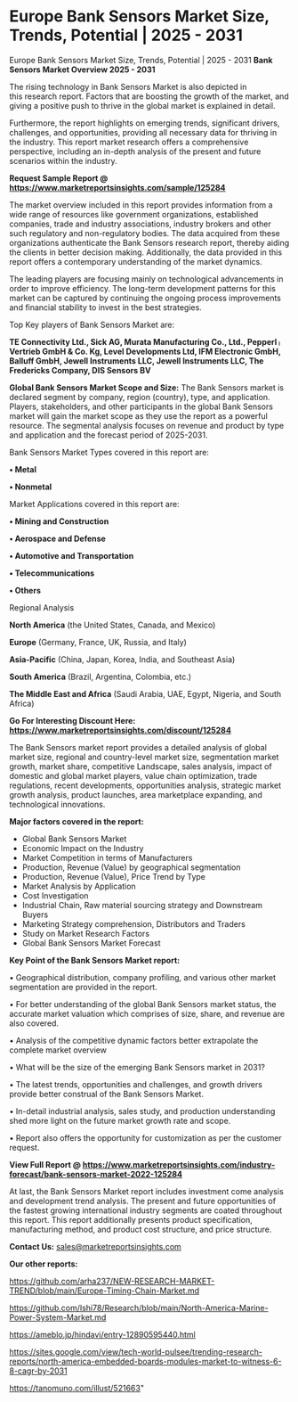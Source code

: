 # Europe Bank Sensors Market Size, Trends, Potential | 2025 - 2031
Europe Bank Sensors Market Size, Trends, Potential | 2025 - 2031
<Strong> Bank Sensors Market Overview 2025 - 2031</strong>

The rising technology in Bank Sensors Market is also depicted in this research report. Factors that are boosting the growth of the market, and giving a positive push to thrive in the global market is explained in detail.

Furthermore, the report highlights on emerging trends, significant drivers, challenges, and opportunities, providing all necessary data for thriving in the industry. This report market research offers a comprehensive perspective, including an in-depth analysis of the present and future scenarios within the industry.

<strong>Request Sample Report @ <a href=https://www.marketreportsinsights.com/sample/125284>https://www.marketreportsinsights.com/sample/125284</a></strong>

The market overview included in this report provides information from a wide range of resources like government organizations, established companies, trade and industry associations, industry brokers and other such regulatory and non-regulatory bodies. The data acquired from these organizations authenticate the Bank Sensors research report, thereby aiding the clients in better decision making. Additionally, the data provided in this report offers a contemporary understanding of the market dynamics.

The leading players are focusing mainly on technological advancements in order to improve efficiency. The long-term development patterns for this market can be captured by continuing the ongoing process improvements and financial stability to invest in the best strategies.

Top Key players of Bank Sensors Market are:

<strong>TE Connectivity Ltd., Sick AG, Murata Manufacturing Co., Ltd., Pepperlᛧ Vertrieb GmbH & Co. Kg, Level Developments Ltd, IFM Electronic GmbH, Balluff GmbH, Jewell Instruments LLC, Jewell Instruments LLC, The Fredericks Company, DIS Sensors BV</strong>

<strong><b>Global Bank Sensors Market Scope and Size:</b></strong>
The Bank Sensors market is declared segment by company, region (country), type, and application. Players, stakeholders, and other participants in the global Bank Sensors market will gain the market scope as they use the report as a powerful resource. The segmental analysis focuses on revenue and product by type and application and the forecast period of 2025-2031.

Bank Sensors Market Types covered in this report are:

<strong>• Metal

• Nonmetal</strong>

Market Applications covered in this report are:

<strong>• Mining and Construction

• Aerospace and Defense

• Automotive and Transportation

• Telecommunications

• Others</strong> 

Regional Analysis

<strong>North America</strong> (the United States, Canada, and Mexico)

<strong>Europe</strong> (Germany, France, UK, Russia, and Italy)

<strong>Asia-Pacific</strong> (China, Japan, Korea, India, and Southeast Asia)

<strong>South America</strong> (Brazil, Argentina, Colombia, etc.)

<strong>The Middle East and Africa</strong> (Saudi Arabia, UAE, Egypt, Nigeria, and South Africa)

<strong>Go For Interesting Discount Here: <a href=https://www.marketreportsinsights.com/discount/125284>https://www.marketreportsinsights.com/discount/125284</a></strong>

The Bank Sensors market report provides a detailed analysis of global market size, regional and country-level market size, segmentation market growth, market share, competitive Landscape, sales analysis, impact of domestic and global market players, value chain optimization, trade regulations, recent developments, opportunities analysis, strategic market growth analysis, product launches, area marketplace expanding, and technological innovations.

<strong><b>Major factors covered in the report:</b></strong>
<ul>
  <li>Global Bank Sensors Market </li>
  <li>Economic Impact on the Industry</li>
  <li>Market Competition in terms of Manufacturers</li>
  <li>Production, Revenue (Value) by geographical segmentation</li>
  <li>Production, Revenue (Value), Price Trend by Type</li>
  <li>Market Analysis by Application</li>
  <li>Cost Investigation</li>
  <li>Industrial Chain, Raw material sourcing strategy and Downstream Buyers</li>
  <li>Marketing Strategy comprehension, Distributors and Traders</li>
  <li>Study on Market Research Factors</li>
  <li>Global Bank Sensors Market Forecast</li>
</ul>

<strong><b>Key Point of the Bank Sensors Market report:</b></strong>

• Geographical distribution, company profiling, and various other market segmentation are provided in the report.

• For better understanding of the global Bank Sensors market status, the accurate market valuation which comprises of size, share, and revenue are also covered.

• Analysis of the competitive dynamic factors better extrapolate the complete market overview

• What will be the size of the emerging Bank Sensors market in 2031?

• The latest trends, opportunities and challenges, and growth drivers provide better construal of the Bank Sensors Market.

• In-detail industrial analysis, sales study, and production understanding shed more light on the future market growth rate and scope.

• Report also offers the opportunity for customization as per the customer request.

<strong><b>View Full Report @ <a href=https://www.marketreportsinsights.com/industry-forecast/bank-sensors-market-2022-125284>https://www.marketreportsinsights.com/industry-forecast/bank-sensors-market-2022-125284</a></b></strong>


At last, the Bank Sensors Market report includes investment come analysis and development trend analysis. The present and future opportunities of the fastest growing international industry segments are coated throughout this report. This report additionally presents product specification, manufacturing method, and product cost structure, and price structure.

<strong>Contact Us:</strong>
sales@marketreportsinsights.com

<strong>Our other reports:</strong>

<a href=https://github.com/arha237/NEW-RESEARCH-MARKET-TREND/blob/main/Europe-Timing-Chain-Market.md>https://github.com/arha237/NEW-RESEARCH-MARKET-TREND/blob/main/Europe-Timing-Chain-Market.md</a>

<a href=https://github.com/Ishi78/Research/blob/main/North-America-Marine-Power-System-Market.md>https://github.com/Ishi78/Research/blob/main/North-America-Marine-Power-System-Market.md</a>

<a href=https://ameblo.jp/hindavi/entry-12890595440.html>https://ameblo.jp/hindavi/entry-12890595440.html</a>

<a href=https://sites.google.com/view/tech-world-pulsee/trending-research-reports/north-america-embedded-boards-modules-market-to-witness-6-8-cagr-by-2031>https://sites.google.com/view/tech-world-pulsee/trending-research-reports/north-america-embedded-boards-modules-market-to-witness-6-8-cagr-by-2031</a>

<a href=https://tanomuno.com/illust/521663>https://tanomuno.com/illust/521663</a>"
